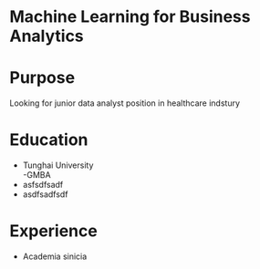 # Machine Learning for Business Analytics

# Purpose

Looking for junior data analyst position in healthcare indstury

# Education

- Tunghai University    
    -GMBA
- asfsdfsadf
- asdfsadfsdf

# Experience

- Academia sinicia

